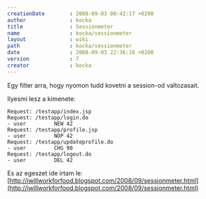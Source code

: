 ```yaml
---
creationDate        : 2008-09-03 00:42:17 +0200 
author              : kocka 
title               : Sessionmeter 
name                : kocka/sessionmeter 
layout              : wiki 
path                : kocka/sessionmeter 
date                : 2008-09-03 22:36:16 +0200 
version             : 7 
creator             : kocka 
---
```

Egy filter arra, hogy nyomon tudd kovetni a session-od valtozasait.

Ilyesmi lesz a kimenete:
```
Request: /testapp/index.jsp
Request: /testapp/login.do
- user         NEW 42
Request: /testapp/profile.jsp
- user         NOP 42
Request: /testapp/updateprofile.do
- user         CHG 90
Request: /testapp/logout.do
- user         DEL 42
```

Es az egeszet ide irtam le: [http://iwillworkforfood.blogspot.com/2008/09/sessionmeter.html](http://iwillworkforfood.blogspot.com/2008/09/sessionmeter.html)
